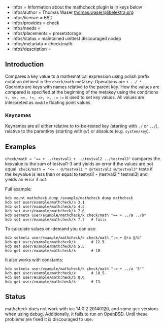 - infos = Information about the mathcheck plugin is in keys below
- infos/author = Thomas Waser <thomas.waser@libelektra.org>
- infos/licence = BSD
- infos/provides = check
- infos/needs =
- infos/placements = presetstorage
- infos/status = maintained unittest discouraged nodep
- infos/metadata = check/math
- infos/description =

## Introduction ##

Compares a key value to a mathematical expression using polish prefix notation defined in the `check/math` metakey. 
Operations are `+ - / *` . Operants are keys with names relative to the parent key.
How the values are compared is specified at the beginning of the metakey using the conditions `<, <=, ==, !=, =>, >, :=`
`:=` is used to set key values.
All values are interpreted as `double` floating point values.

### Keynames ###

Keynames are all either relative to to-be-tested key (starting with `./` or `../`), relative to the parentkey (starting with `@/`) or absolute (e.g. `system/key`).


## Examples ##

`check/math = "== + ../testval1 + ../testval2 ../testval3"` compares the keyvalue to the sum of testval1-3 and yields an error if the values are not equal.
`check/math = "<= - @/testval1 * @/testval2 @/testval3"` tests if the keyvalue is less than or equal to testval1 - (testval2 * testval3) and yields an error if not.

Full example:

	kdb mount mathcheck.dump /example/mathcheck dump mathcheck
	kdb set user/example/mathcheck/a 3.1
	kdb set user/example/mathcheck/b 4.5
	kdb set user/example/mathcheck/k 7.6
	kdb setmeta user/example/mathcheck/k check/math "== + ../a ../b"
	kdb set user/example/mathcheck/k 7.7   # fails

To calculate values on-demand you can use:

	kdb setmeta user/example/mathcheck/k check/math ":= + @/a @/b"
	kdb get user/example/mathcheck/k       # 12.5
	kdb set user/example/mathcheck/a 5.5
	kdb get user/example/mathcheck/k       # 10

It also works with constants:

	kdb setmeta user/example/mathcheck/k check/math ":= + ../a '5'"
	kdb get user/example/mathcheck/k       # 10.5
	kdb set user/example/mathcheck/a 8.0
	kdb get user/example/mathcheck/k       # 13

## Status ##

mathcheck does not work with icc 14.0.2 20140120, and some gcc versions when using debug.
Additionally, it fails to run on OpenBSD.
Until these problems are fixed it is discouraged to use.
